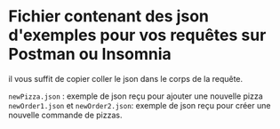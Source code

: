 # Fichier contenant des json d'exemples pour vos requêtes sur Postman ou Insomnia

il vous suffit de copier coller le json dans le corps de la requête.

`newPizza.json` : exemple de json reçu pour ajouter une nouvelle pizza <br>
`newOrder1.json` et `newOrder2.json`: exemple de json reçu pour créer une nouvelle commande de pizzas.